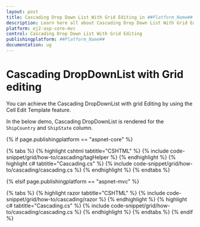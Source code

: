 ```yaml
---
layout: post
title: Cascading Drop Down List With Grid Editing in ##Platform_Name## Grid Component
description: Learn here all about Cascading Drop Down List With Grid Editing in Syncfusion ##Platform_Name## Grid component of Syncfusion Essential JS 2 and more.
platform: ej2-asp-core-mvc
control: Cascading Drop Down List With Grid Editing
publishingplatform: ##Platform_Name##
documentation: ug
---
```



# Cascading DropDownList with Grid editing

You can achieve the Cascading DropDownList with grid Editing by using the Cell Edit Template feature.

In the below demo, Cascading DropDownList is rendered for the `ShipCountry` and `ShipState` column.

{% if page.publishingplatform == "aspnet-core" %}

{% tabs %}
{% highlight cshtml tabtitle="CSHTML" %}
{% include code-snippet/grid/how-to/cascading/tagHelper %}
{% endhighlight %}
{% highlight c# tabtitle="Cascading.cs" %}
{% include code-snippet/grid/how-to/cascading/cascading.cs %}
{% endhighlight %}
{% endtabs %}

{% elsif page.publishingplatform == "aspnet-mvc" %}

{% tabs %}
{% highlight razor tabtitle="CSHTML" %}
{% include code-snippet/grid/how-to/cascading/razor %}
{% endhighlight %}
{% highlight c# tabtitle="Cascading.cs" %}
{% include code-snippet/grid/how-to/cascading/cascading.cs %}
{% endhighlight %}
{% endtabs %}
{% endif %}

